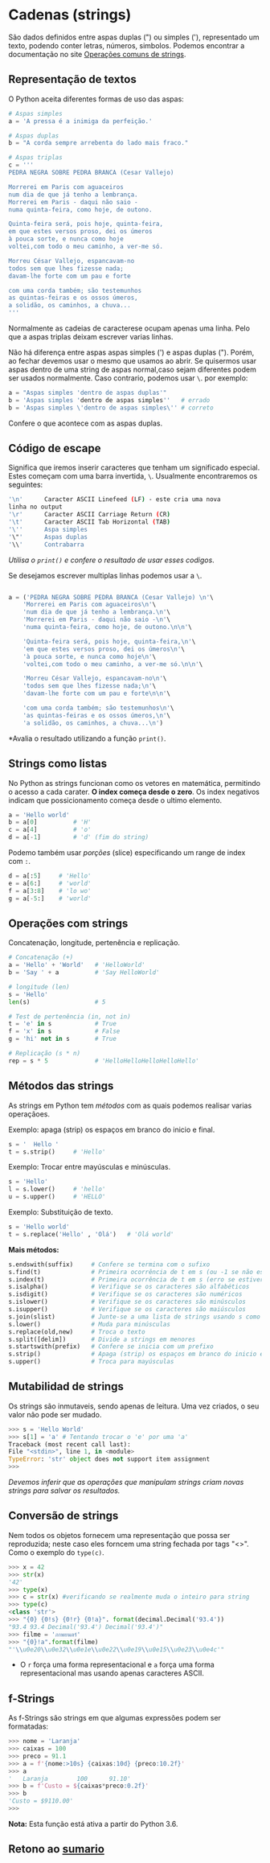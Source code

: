 # Cadenas (strings)

São dados definidos entre aspas duplas (") ou simples ('), representado um texto, podendo conter letras, números, simbolos. Podemos encontrar a documentação no site [Operações comuns de strings](https://docs.python.org/pt-br/3/library/string.html).

## Representação de textos

O Python aceita diferentes formas de uso das aspas:

```python
# Aspas simples
a = 'A pressa é a inimiga da perfeição.'

# Aspas duplas
b = "A corda sempre arrebenta do lado mais fraco."

# Aspas triplas
c = '''
PEDRA NEGRA SOBRE PEDRA BRANCA (Cesar Vallejo)

Morrerei em Paris com aguaceiros
num dia de que já tenho a lembrança.
Morrerei em Paris - daqui não saio -
numa quinta-feira, como hoje, de outono.

Quinta-feira será, pois hoje, quinta-feira,
em que estes versos proso, dei os úmeros
à pouca sorte, e nunca como hoje
voltei,com todo o meu caminho, a ver-me só.

Morreu César Vallejo, espancavam-no
todos sem que lhes fizesse nada;
davam-lhe forte com um pau e forte

com uma corda também; são testemunhos
as quintas-feiras e os ossos úmeros,
a solidão, os caminhos, a chuva...
'''
```

Normalmente as cadeias de caracterese ocupam apenas uma linha. Pelo que a aspas triplas deixam escrever varias linhas.

Não há diferença entre aspas aspas simples (') e aspas duplas ("). Porém, ao fechar devemos usar o mesmo que usamos ao abrir. Se quisermos usar aspas dentro de uma string de aspas normal,caso sejam diferentes podem ser usados normalmente. Caso contrario, podemos usar `\`.
por exemplo:

```python
a = "Aspas simples 'dentro de aspas duplas'"
b = 'Aspas simples 'dentro de aspas simples''   # errado
b = 'Aspas simples \'dentro de aspas simples\'' # correto
```

Confere o que acontece com as aspas duplas.

## Código de escape

Significa que iremos inserir caracteres que tenham um significado especial. Estes começam com uma barra invertida, `\`. Usualmente encontraremos os seguintes:

```bash
'\n'      Caracter ASCII Linefeed (LF) - este cria uma nova
linha no output
'\r'      Caracter ASCII Carriage Return (CR)
'\t'      Caracter ASCII Tab Horizontal (TAB)
'\''      Aspa simples
'\"'      Aspas duplas
'\\'      Contrabarra
```

*Utilisa o `print()` e confere o resultado de usar esses codigos*.

Se desejamos escrever multiplas linhas podemos usar a `\`.

```python

a = ('PEDRA NEGRA SOBRE PEDRA BRANCA (Cesar Vallejo) \n'\
    'Morrerei em Paris com aguaceiros\n'\
    'num dia de que já tenho a lembrança.\n'\
    'Morrerei em Paris - daqui não saio -\n'\
    'numa quinta-feira, como hoje, de outono.\n\n'\

    'Quinta-feira será, pois hoje, quinta-feira,\n'\
    'em que estes versos proso, dei os úmeros\n'\
    'à pouca sorte, e nunca como hoje\n'\
    'voltei,com todo o meu caminho, a ver-me só.\n\n'\

    'Morreu César Vallejo, espancavam-no\n'\
    'todos sem que lhes fizesse nada;\n'\
    'davam-lhe forte com um pau e forte\n\n'\

    'com uma corda também; são testemunhos\n'\
    'as quintas-feiras e os ossos úmeros,\n'\
    'a solidão, os caminhos, a chuva...\n')
```

*Avalia o resultado utilizando a função `print()`.

## Strings como listas

No Python as strings funcionan como os vetores en matemática, permitindo o acesso a cada carater. **O index começa desde o zero**. Os index negativos indicam que possicionamento começa desde o ultimo elemento.

```python
a = 'Hello world'
b = a[0]          # 'H'
c = a[4]          # 'o'
d = a[-1]         # 'd' (fim do string)
```

Podemo também usar *porções* (slice) especificando um range de index com `:`.

```python
d = a[:5]     # 'Hello'
e = a[6:]     # 'world'
f = a[3:8]    # 'lo wo'
g = a[-5:]    # 'world'
```

## Operações com strings

Concatenação, longitude, pertenência e replicação.

```python
# Concatenação (+)
a = 'Hello' + 'World'   # 'HelloWorld'
b = 'Say ' + a          # 'Say HelloWorld'

# longitude (len)
s = 'Hello'
len(s)                  # 5

# Test de pertenência (in, not in)
t = 'e' in s            # True
f = 'x' in s            # False
g = 'hi' not in s       # True

# Replicação (s * n)
rep = s * 5             # 'HelloHelloHelloHelloHello'
```

## Métodos das strings

As strings em Python tem *métodos* com as quais podemos realisar varias operaçãoes.

Exemplo: apaga (strip) os espaços em branco do inicio e final.

```python
s = '  Hello '
t = s.strip()     # 'Hello'
```

Exemplo: Trocar entre mayúsculas e minúsculas.

```python
s = 'Hello'
l = s.lower()     # 'hello'
u = s.upper()     # 'HELLO'
```

Exemplo: Substituição de texto.

```python
s = 'Hello world'
t = s.replace('Hello' , 'Olá')   # 'Olá world'
```

**Mais métodos:**

```python
s.endswith(suffix)     # Confere se termina com o sufixo
s.find(t)              # Primeira ocorrência de t em s (ou -1 se não estiver presente)
s.index(t)             # Primeira ocorrência de t em s (erro se estiver faltando)
s.isalpha()            # Verifique se os caracteres são alfabéticos
s.isdigit()            # Verifique se os caracteres são numéricos
s.islower()            # Verifique se os caracteres são minúsculos
s.isupper()            # Verifique se os caracteres são maiúsculos
s.join(slist)          # Junte-se a uma lista de strings usando s como delimitador
s.lower()              # Muda para minúsculas
s.replace(old,new)     # Troca o texto
s.split([delim])       # Divide a strings em menores
s.startswith(prefix)   # Confere se inicia com um prefixo
s.strip()              # Apaga (strip) os espaços em branco do inicio e final
s.upper()              # Troca para mayúsculas
```

## Mutabilidad de strings

Os strings são inmutaveis, sendo apenas de leitura.
Uma vez criados, o seu valor não pode ser mudado.

```python
>>> s = 'Hello World'
>>> s[1] = 'a' # Tentando trocar o 'e' por uma 'a'
Traceback (most recent call last):
File "<stdin>", line 1, in <module>
TypeError: 'str' object does not support item assignment
>>>
```

*Devemos inferir que as operações que manipulam strings criam novas strings para salvar os resultados.*

## Conversão de strings

Nem todos os objetos fornecem uma representação que possa ser reproduzida; neste caso eles forncem uma string fechada por tags "<>". Como o exemplo do `type(c)`.

```python
>>> x = 42
>>> str(x)
'42'
>>> type(x)
>>> c = str(x) #verificando se realmente muda o inteiro para string
>>> type(c)
<class 'str'>
>>> "{0} {0!s} {0!r} {0!a}". format(decimal.Decimal('93.4'))
"93.4 93.4 Decimal('93.4') Decimal('93.4')"
>>> filme = 'ภาพยนตร์'
>>> "{0}!a".format(filme)
"'\\u0e20\\u0e32\\u0e1e\\u0e22\\u0e19\\u0e15\\u0e23\\u0e4c'"
```

* O `r` força uma forma representacional e `a` força uma forma representacional mas usando apenas caracteres ASCII.

## f-Strings

As f-Strings são strings em que algumas expressões podem ser formatadas:

```python
>>> nome = 'Laranja'
>>> caixas = 100
>>> preco = 91.1
>>> a = f'{nome:>10s} {caixas:10d} {preco:10.2f}'
>>> a
'   Laranja        100      91.10'
>>> b = f'Custo = ${caixas*preco:0.2f}'
>>> b
'Custo = $9110.00'
>>>
```

**Nota:** Esta função está ativa a partir do Python 3.6.

## Retono ao [sumario](/Notas/01_Introducao/00_Resumo.md)